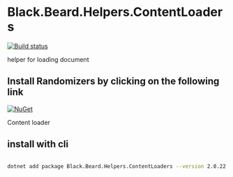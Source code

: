 # Black.Beard.Helpers.ContentLoaders

[![Build status](https://ci.appveyor.com/api/projects/status/of4g382fafp0s2xn?svg=true)](https://ci.appveyor.com/project/gaelgael5/black-beard-helpers-contentloaders)

helper for loading document


## Install Randomizers by clicking on the following link


[![NuGet](https://buildstats.info/nuget/Black.Beard.Helpers.ContentLoaders)](https://www.nuget.org/packages/Black.Beard.Helpers.ContentLoaders/)

Content loader

## install with cli
```bash

dotnet add package Black.Beard.Helpers.ContentLoaders --version 2.0.22

```
